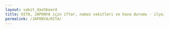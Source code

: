```yaml
---
layout: vakit_dashboard
title: OITA, JAPONYA için iftar, namaz vakitleri ve hava durumu - ilçe/eyalet seç
permalink: /JAPONYA/OITA/
---
```


<script type="text/javascript">
  var GLOBAL_COUNTRY = 'JAPONYA';
  var GLOBAL_CITY = 'OITA';
  var GLOBAL_STATE = '';
  var lat = 72;
  var lon = 21;
</script>
